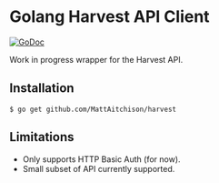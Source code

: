 Golang Harvest API Client
======
[![GoDoc](https://godoc.org/github.com/MattAitchison/harvest?status.svg)](https://godoc.org/github.com/MattAitchison/harvest)


Work in progress wrapper for the Harvest API.


## Installation
```
$ go get github.com/MattAitchison/harvest
```

## Limitations
- Only supports HTTP Basic Auth (for now).
- Small subset of API currently supported.
